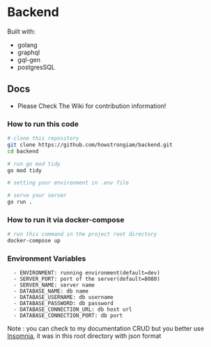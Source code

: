 # Backend
Built with:
- golang
- graphql
- gql-gen
- postgresSQL

## Docs
- Please Check The Wiki for contribution information! 

### How to run this code
```bash
# clone this repository
git clone https://github.com/howstrongiam/backend.git
cd backend

# run go mod tidy
go mod tidy

# setting your environment in .env file

# serve your server
go run .
```

### How to run it via docker-compose

```bash
# run this command in the project root directory
docker-compose up
```

### Environment Variables
      - ENVIRONMENT: running environment(default=dev)
      - SERVER_PORT: port of the server(default=8080)
      - SERVER_NAME: server name
      - DATABASE_NAME: db name
      - DATABASE_USERNAME: db username
      - DATABASE_PASSWORD: db password
      - DATABASE_CONNECTION_URL: db host url
      - DATABASE_CONNECTION_PORT: db port

Note : you can check to my documentation CRUD but you better use [Insomnia](https://insomnia.rest/), it was in this root directory with json format
